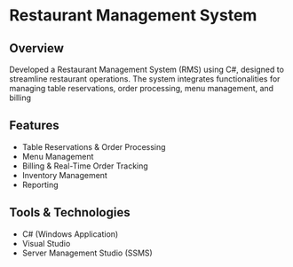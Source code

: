 # Restaurant Management System

## Overview
Developed a Restaurant Management System (RMS) using C#, designed to streamline restaurant operations. The system integrates functionalities for managing table reservations, order processing, menu management, and billing

## Features
- Table Reservations & Order Processing
- Menu Management
- Billing & Real-Time Order Tracking
- Inventory Management
- Reporting

## Tools & Technologies
- C# (Windows Application)
- Visual Studio
- Server Management Studio (SSMS)


